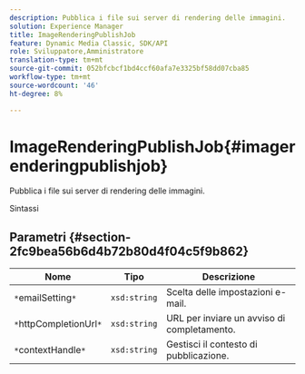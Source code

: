 ```yaml
---
description: Pubblica i file sui server di rendering delle immagini.
solution: Experience Manager
title: ImageRenderingPublishJob
feature: Dynamic Media Classic, SDK/API
role: Sviluppatore,Amministratore
translation-type: tm+mt
source-git-commit: 052bfcbcf1bd4ccf60afa7e3325bf58dd07cba85
workflow-type: tm+mt
source-wordcount: '46'
ht-degree: 8%

---
```



# ImageRenderingPublishJob{#imagerenderingpublishjob}

Pubblica i file sui server di rendering delle immagini.

Sintassi

## Parametri {#section-2fc9bea56b6d4b72b80d4f04c5f9b862}

| Nome | Tipo | Descrizione |
|---|---|---|
| `*`emailSetting`*` | `xsd:string` | Scelta delle impostazioni e-mail. |
| `*`httpCompletionUrl`*` | `xsd:string` | URL per inviare un avviso di completamento. |
| `*`contextHandle`*` | `xsd:string` | Gestisci il contesto di pubblicazione. |

